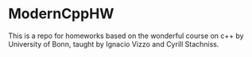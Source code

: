# ModernCppHW
This is a repo for homeworks based on the wonderful course on c++ by University of Bonn, taught by Ignacio Vizzo and Cyrill Stachniss. 
